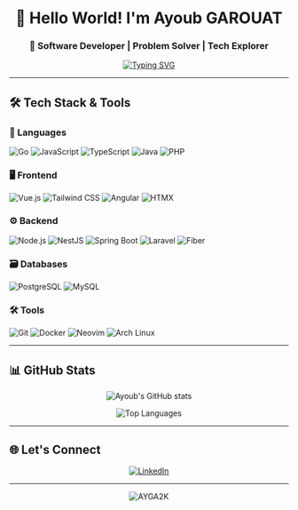 <h1 align="center">👋 Hello World! I'm Ayoub GAROUAT</h1>
<h3 align="center">🚀 Software Developer | Problem Solver | Tech Explorer</h3>

<p align="center">
  <a href="https://git.io/typing-svg"><img src="https://readme-typing-svg.demolab.com?font=Fira+Code&pause=1000&color=38BDF8&center=true&vCenter=true&width=435&lines=Turning+ideas+into+reality;Clean+code+enthusiast;Always+learning" alt="Typing SVG" /></a>
</p>

---

## 🛠️ Tech Stack & Tools

### 🔡 Languages
![Go](https://img.shields.io/badge/Go-00ADD8?style=for-the-badge&logo=go&logoColor=white)
![JavaScript](https://img.shields.io/badge/JavaScript-F7DF1E?style=for-the-badge&logo=javascript&logoColor=black)
![TypeScript](https://img.shields.io/badge/TypeScript-007ACC?style=for-the-badge&logo=typescript&logoColor=white)
![Java](https://img.shields.io/badge/Java-007396?style=for-the-badge&logo=openjdk&logoColor=white)
![PHP](https://img.shields.io/badge/PHP-777BB4?style=for-the-badge&logo=php&logoColor=white)

### 🖥️ Frontend
![Vue.js](https://img.shields.io/badge/Vue.js-4FC08D?style=for-the-badge&logo=vue.js&logoColor=white)
![Tailwind CSS](https://img.shields.io/badge/Tailwind_CSS-38B2AC?style=for-the-badge&logo=tailwind-css&logoColor=white)
![Angular](https://img.shields.io/badge/Angular-DD0031?style=for-the-badge&logo=angular&logoColor=white)
![HTMX](https://img.shields.io/badge/HTMX-0a73b8?style=for-the-badge&logo=htmx&logoColor=white)

### ⚙️ Backend
![Node.js](https://img.shields.io/badge/Node.js-339933?style=for-the-badge&logo=node.js&logoColor=white)
![NestJS](https://img.shields.io/badge/NestJS-E0234E?style=for-the-badge&logo=nestjs&logoColor=white)
![Spring Boot](https://img.shields.io/badge/Spring_Boot-6DB33F?style=for-the-badge&logo=spring-boot&logoColor=white)
![Laravel](https://img.shields.io/badge/Laravel-FF2D20?style=for-the-badge&logo=laravel&logoColor=white)
![Fiber](https://img.shields.io/badge/Fiber-057bff?style=for-the-badge&logo=go&logoColor=white)

### 🗃️ Databases
![PostgreSQL](https://img.shields.io/badge/PostgreSQL-336791?style=for-the-badge&logo=postgresql&logoColor=white)
![MySQL](https://img.shields.io/badge/MySQL-4479A1?style=for-the-badge&logo=mysql&logoColor=white)

### 🛠️ Tools
![Git](https://img.shields.io/badge/Git-F05032?style=for-the-badge&logo=git&logoColor=white)
![Docker](https://img.shields.io/badge/Docker-2496ED?style=for-the-badge&logo=docker&logoColor=white)
![Neovim](https://img.shields.io/badge/Neovim-57A143?style=for-the-badge&logo=neovim&logoColor=white)
![Arch Linux](https://img.shields.io/badge/Arch_Linux-1793D1?style=for-the-badge&logo=arch-linux&logoColor=white)

---

## 📊 GitHub Stats

<div align="center">
  
  ![Ayoub's GitHub stats](https://github-readme-stats.vercel.app/api?username=AYGA2K&show_icons=true&theme=radical&include_all_commits=true&count_private=true)
  
  ![Top Languages](https://github-readme-stats.vercel.app/api/top-langs/?username=AYGA2K&layout=compact&theme=radical&langs_count=8)
  
</div>

---

## 🌐 Let's Connect

<p align="center">
  <a href="https://www.linkedin.com/in/ayoub-garouat-aa7a601ba/" target="_blank">
    <img src="https://img.shields.io/badge/LinkedIn-0077B5?style=for-the-badge&logo=linkedin&logoColor=white" alt="LinkedIn"/>
  </a>
</p>

---

<p align="center">
  <img src="https://komarev.com/ghpvc/?username=AYGA2K&label=Profile%20views&color=0e75b6&style=flat" alt="AYGA2K" /> 
</p>
